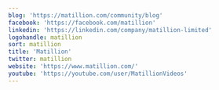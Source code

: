 ```yaml
---
blog: 'https://matillion.com/community/blog'
facebook: 'https://facebook.com/matillion'
linkedin: 'https://linkedin.com/company/matillion-limited'
logohandle: matillion
sort: matillion
title: 'Matillion'
twitter: matillion
website: 'https://www.matillion.com/'
youtube: 'https://youtube.com/user/MatillionVideos'
---
```

